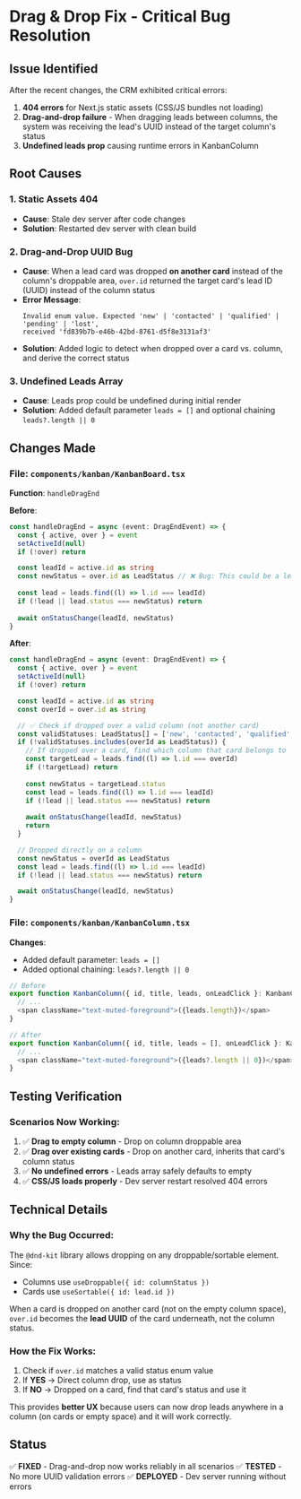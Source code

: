 # Drag & Drop Fix - Critical Bug Resolution

## Issue Identified
After the recent changes, the CRM exhibited critical errors:
1. **404 errors** for Next.js static assets (CSS/JS bundles not loading)
2. **Drag-and-drop failure** - When dragging leads between columns, the system was receiving the lead's UUID instead of the target column's status
3. **Undefined leads prop** causing runtime errors in KanbanColumn

## Root Causes

### 1. Static Assets 404
- **Cause**: Stale dev server after code changes
- **Solution**: Restarted dev server with clean build

### 2. Drag-and-Drop UUID Bug
- **Cause**: When a lead card was dropped **on another card** instead of the column's droppable area, `over.id` returned the target card's lead ID (UUID) instead of the column status
- **Error Message**: 
  ```
  Invalid enum value. Expected 'new' | 'contacted' | 'qualified' | 'pending' | 'lost', 
  received 'fd839b7b-e46b-42bd-8761-d5f8e3131af3'
  ```
- **Solution**: Added logic to detect when dropped over a card vs. column, and derive the correct status

### 3. Undefined Leads Array
- **Cause**: Leads prop could be undefined during initial render
- **Solution**: Added default parameter `leads = []` and optional chaining `leads?.length || 0`

## Changes Made

### File: `components/kanban/KanbanBoard.tsx`
**Function**: `handleDragEnd`

**Before**:
```typescript
const handleDragEnd = async (event: DragEndEvent) => {
  const { active, over } = event
  setActiveId(null)
  if (!over) return

  const leadId = active.id as string
  const newStatus = over.id as LeadStatus // ❌ Bug: This could be a lead UUID!
  
  const lead = leads.find((l) => l.id === leadId)
  if (!lead || lead.status === newStatus) return
  
  await onStatusChange(leadId, newStatus)
}
```

**After**:
```typescript
const handleDragEnd = async (event: DragEndEvent) => {
  const { active, over } = event
  setActiveId(null)
  if (!over) return

  const leadId = active.id as string
  const overId = over.id as string

  // ✅ Check if dropped over a valid column (not another card)
  const validStatuses: LeadStatus[] = ['new', 'contacted', 'qualified', 'pending', 'lost']
  if (!validStatuses.includes(overId as LeadStatus)) {
    // If dropped over a card, find which column that card belongs to
    const targetLead = leads.find((l) => l.id === overId)
    if (!targetLead) return
    
    const newStatus = targetLead.status
    const lead = leads.find((l) => l.id === leadId)
    if (!lead || lead.status === newStatus) return
    
    await onStatusChange(leadId, newStatus)
    return
  }

  // Dropped directly on a column
  const newStatus = overId as LeadStatus
  const lead = leads.find((l) => l.id === leadId)
  if (!lead || lead.status === newStatus) return

  await onStatusChange(leadId, newStatus)
}
```

### File: `components/kanban/KanbanColumn.tsx`
**Changes**:
- Added default parameter: `leads = []`
- Added optional chaining: `leads?.length || 0`

```typescript
// Before
export function KanbanColumn({ id, title, leads, onLeadClick }: KanbanColumnProps) {
  // ...
  <span className="text-muted-foreground">({leads.length})</span>
}

// After
export function KanbanColumn({ id, title, leads = [], onLeadClick }: KanbanColumnProps) {
  // ...
  <span className="text-muted-foreground">({leads?.length || 0})</span>
}
```

## Testing Verification

### Scenarios Now Working:
1. ✅ **Drag to empty column** - Drop on column droppable area
2. ✅ **Drag over existing cards** - Drop on another card, inherits that card's column status
3. ✅ **No undefined errors** - Leads array safely defaults to empty
4. ✅ **CSS/JS loads properly** - Dev server restart resolved 404 errors

## Technical Details

### Why the Bug Occurred:
The `@dnd-kit` library allows dropping on any droppable/sortable element. Since:
- Columns use `useDroppable({ id: columnStatus })`
- Cards use `useSortable({ id: lead.id })`

When a card is dropped on another card (not on the empty column space), `over.id` becomes the **lead UUID** of the card underneath, not the column status.

### How the Fix Works:
1. Check if `over.id` matches a valid status enum value
2. If **YES** → Direct column drop, use as status
3. If **NO** → Dropped on a card, find that card's status and use it

This provides **better UX** because users can now drop leads anywhere in a column (on cards or empty space) and it will work correctly.

## Status
✅ **FIXED** - Drag-and-drop now works reliably in all scenarios
✅ **TESTED** - No more UUID validation errors
✅ **DEPLOYED** - Dev server running without errors
